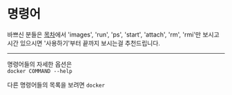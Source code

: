 # 명령어
바쁘신 분들은 [목차](http://pyrasis.com/Docker/Docker-HOWTO#section)에서 'images', 'run', 'ps', 'start', 'attach', 'rm', 'rmi'만 보시고  
시간 있으시면 '사용하기'부터 끝까지 보시는걸 추천드립니다.

--------------------------
명령어들의 자세한 옵션은  
`docker COMMAND --help`

다른 명령어들의 목록을 보려면
`docker`
